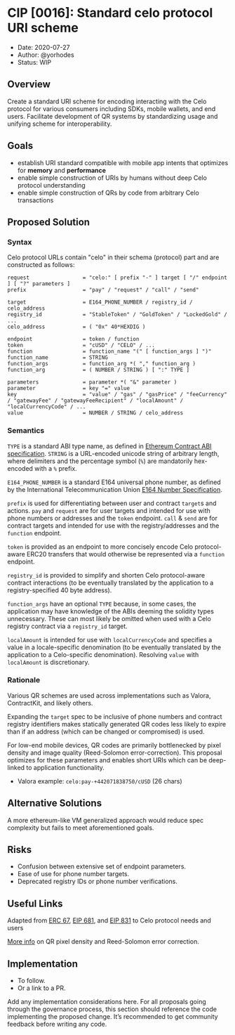# CIP [0016]: Standard celo protocol URI scheme

- Date: 2020-07-27
- Author: @yorhodes
- Status: WIP

## Overview

Create a standard URI scheme for encoding interacting with the Celo protocol for various consumers including SDKs, mobile wallets, and end users.
Facilitate development of QR systems by standardizing usage and unifying scheme for interoperability.

## Goals

- establish URI standard compatible with mobile app intents that optimizes for **memory** and **performance**
- enable simple construction of URIs by humans without deep Celo protocol understanding
- enable simple construction of QRs by code from arbitrary Celo transactions

## Proposed Solution

### Syntax
Celo protocol URLs contain "celo" in their schema (protocol) part and are constructed as follows:

    request                 = "celo:" [ prefix "-" ] target [ "/" endpoint ] [ "?" parameters ]
    prefix                  = "pay" / "request" / "call" / "send"
    
    target                  = E164_PHONE_NUMBER / registry_id / celo_address
    registry_id             = "StableToken" / "GoldToken" / "LockedGold" / ...
    celo_address            = ( "0x" 40*HEXDIG )
    
    endpoint                = token / function
    token                   = "cUSD" / "CELO" / ...
    function                = function_name "(" [ function_args ] ")"
    function_name           = STRING
    function_args           = function_arg *( "," function_arg )
    function_arg            = ( NUMBER / STRING ) [ ":" TYPE ]

    parameters              = parameter *( "&" parameter )
    parameter               = key "=" value
    key                     = "value" / "gas" / "gasPrice" / "feeCurrency" / "gatewayFee" / "gatewayFeeRecipient" / "localAmount" / "localCurrencyCode" / ...
    value                   = NUMBER / STRING / celo_address

### Semantics

`TYPE` is a standard ABI type name, as defined in [Ethereum Contract ABI specification](https://solidity.readthedocs.io/en/develop/abi-spec.html). `STRING` is a URL-encoded unicode string of arbitrary length, where delimiters and the percentage symbol (`%`) are mandatorily hex-encoded with a `%` prefix.

`E164_PHONE_NUMBER` is a standard E164 universal phone number, as defined by the International Telecommunication Union [E164 Number Specification](https://www.itu.int/rec/T-REC-E.164).

`prefix` is used for differentiating between user and contract `target`s and actions. `pay` and `request` are for user targets and intended for use with phone numbers or addresses and the `token` endpoint. `call` & `send` are for contract targets and intended for use with the registry/addresses and the `function` endpoint. 

`token` is provided as an endpoint to more concisely encode Celo protocol-aware ERC20 transfers that would otherwise be represented via a `function` endpoint.

`registry_id` is provided to simplify and shorten Celo protocol-aware contract interactions (to be eventually translated by the application to a registry-specified 40 byte address). 

`function_args` have an optional `TYPE` because, in some cases, the application may have knowledge of the ABIs deeming the solidity types unnecessary. These can most likely be omitted when used with a Celo registry contract via a `registry_id` target.

`localAmount` is intended for use with `localCurrencyCode` and specifies a value in a locale-specific denomination (to be eventually translated by the application to a Celo-specific denomination). Resolving `value` with `localAmount` is discretionary.

### Rationale

Various QR schemes are used across implementations such as Valora, ContractKit, and likely others.

Expanding the `target` spec to be inclusive of phone numbers and contract registry identifiers makes statically generated QR codes less likely to expire than if an address (which can be changed or compromised) is used. 

For low-end mobile devices, QR codes are primarily bottlenecked by pixel density and image quality (Reed-Solomon error-correction). This proposal optimizes for these parameters and enables short URIs which can be deep-linked to application functionality.

- Valora example: `celo:pay-+442071838750/cUSD` (26 chars)

## Alternative Solutions

A more ethereum-like VM generalized approach would reduce spec complexity but fails to meet aforementioned goals.

## Risks

- Confusion between extensive set of endpoint parameters.
- Ease of use for phone number targets.
- Deprecated registry IDs or phone number verifications.

## Useful Links

Adapted from [ERC 67](https://github.com/ethereum/EIPs/issues/67), [EIP 681](https://github.com/ethereum/EIPs/blob/master/EIPS/eip-681.md), and [EIP 831](https://github.com/ethereum/EIPs/blob/master/EIPS/eip-831.md) to Celo protocol needs and users

[More info](https://www.esponce.com/resources/about-qr-codes) on QR pixel density and Reed-Solomon error correction. 

## Implementation

* To follow.
* Or a link to a PR.

Add any implementation considerations here. For all proposals going through the governance process, this section should reference the code implementing the proposed change. It’s recommended to get community feedback before writing any code.
